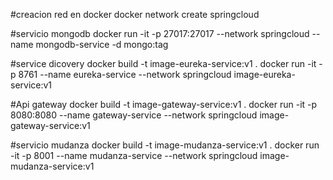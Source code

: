 #creacion red en docker
docker network create springcloud 

#servicio mongodb
docker run -it -p 27017:27017 --network springcloud --name mongodb-service -d mongo:tag

#service dicovery
docker build -t image-eureka-service:v1 .
docker run -it -p 8761 --name eureka-service --network springcloud image-eureka-service:v1

#Api gateway
docker build -t image-gateway-service:v1 .
docker run -it -p 8080:8080 --name gateway-service --network springcloud image-gateway-service:v1

#servicio mudanza
docker build -t image-mudanza-service:v1 .
docker run -it -p 8001 --name mudanza-service --network springcloud image-mudanza-service:v1
